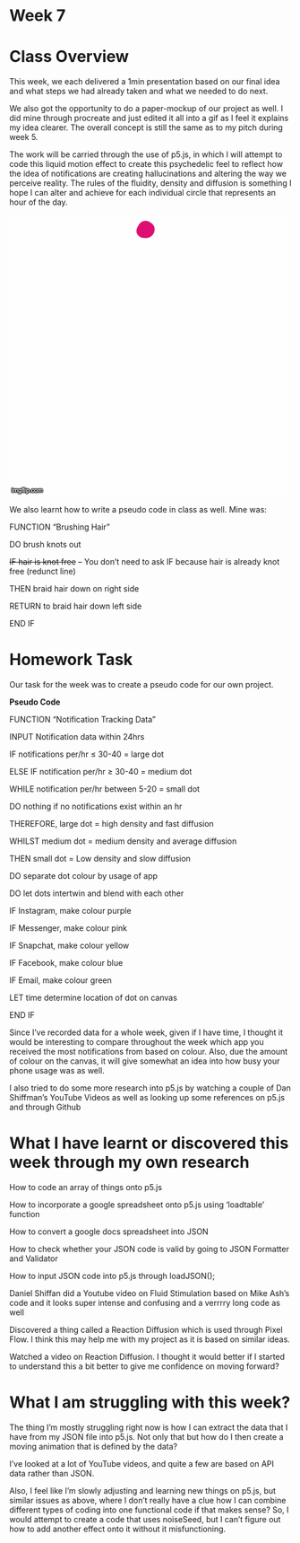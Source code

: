 # Week 7

# Class Overview 

This week, we each delivered a 1min presentation based on our final idea and what steps we had already taken and what we needed to do next.  

We also got the opportunity to do a paper-mockup of our project as well. I did mine through procreate and just edited it all into a gif as I feel it explains my idea clearer. The overall concept is still the same as to my pitch during week 5.  

The work will be carried through the use of p5.js, in which I will attempt to code this liquid motion effect to create this psychedelic feel to reflect how the idea of notifications are creating hallucinations and altering the way we perceive reality. The rules of the fluidity, density and diffusion is something I hope I can alter and achieve for each individual circle that represents an hour of the day.  


![Alt Text](https://github.com/aliceyu1111/Slave-to-the-Algorithm/blob/master/Week%207/4ek575.gif)

We also learnt how to write a pseudo code in class as well. Mine was: 

FUNCTION “Brushing Hair” 

DO brush knots out 

~~IF hair is knot free~~ – You don’t need to ask IF because hair is already knot free (redunct line) 

THEN braid hair down on right side 

RETURN to braid hair down left side 

END IF 

 

# Homework Task 

Our task for the week was to create a pseudo code for our own project.  

**Pseudo Code** 

FUNCTION “Notification Tracking Data” 

INPUT Notification data within 24hrs  

IF notifications per/hr ≤ 30-40 = large dot 

ELSE IF notification per/hr ≥ 30-40 = medium dot 

WHILE notification per/hr between 5-20 = small dot 

DO nothing if no notifications exist within an hr 

THEREFORE, large dot = high density and fast diffusion 

WHILST medium dot = medium density and average diffusion 

THEN small dot = Low density and slow diffusion 

DO separate dot colour by usage of app  

DO let dots intertwin and blend with each other 

IF Instagram, make colour purple 

IF Messenger, make colour pink 

IF Snapchat, make colour yellow 

IF Facebook, make colour blue 

IF Email, make colour green 

LET time determine location of dot on canvas 

END IF 

 


Since I’ve recorded data for a whole week, given if I have time, I thought it would be interesting to compare throughout the week which app you received the most notifications from based on colour. Also, due the amount of colour on the canvas, it will give somewhat an idea into how busy your phone usage was as well.  

I also tried to do some more research into p5.js by watching a couple of Dan Shiffman’s YouTube Videos as well as looking up some references on p5.js and through Github 


# What I have learnt or discovered this week through my own research 

How to code an array of things onto p5.js 

How to incorporate a google spreadsheet onto p5.js using ‘loadtable’ function 

How to convert a google docs spreadsheet into JSON 

How to check whether your JSON code is valid by going to JSON Formatter and Validator 

How to input JSON code into p5.js through loadJSON(); 

Daniel Shiffan did a Youtube video on Fluid Stimulation based on Mike Ash’s code and it looks super intense and confusing and a verrrry long code as well 

Discovered a thing called a Reaction Diffusion which is used through Pixel Flow. I think this may help me with my project as it is based on similar ideas. 

Watched a video on Reaction Diffusion. I thought it would better if I started to understand this a bit better to give me confidence on moving forward? 

 

# What I am struggling with this week? 

The thing I’m mostly struggling right now is how I can extract the data that I have from my JSON file into p5.js. Not only that but how do I then create a moving animation that is defined by the data?  

I’ve looked at a lot of YouTube videos, and quite a few are based on API data rather than JSON.  

Also, I feel like I’m slowly adjusting and learning new things on p5.js, but similar issues as above, where I don’t really have a clue how I can combine different types of coding into one functional code if that makes sense? So, I would attempt to create a code that uses noiseSeed, but I can’t figure out how to add another effect onto it without it misfunctioning.  




